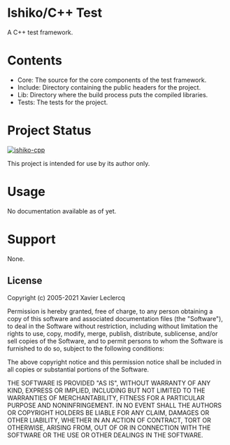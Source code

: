 # Ishiko/C++ Test

A C++ test framework.

# Contents

- Core: The source for the core components of the test framework.
- Include: Directory containing the public headers for the project.
- Lib: Directory where the build process puts the compiled libraries.
- Tests: The tests for the project.

# Project Status

[![ishiko-cpp](https://circleci.com/gh/ishiko-cpp/test.svg?style=shield)](https://circleci.com/gh/ishiko-cpp/test)

This project is intended for use by its author only.

# Usage

No documentation available as of yet.

# Support

None.

## License

Copyright (c) 2005-2021 Xavier Leclercq

Permission is hereby granted, free of charge, to any person obtaining a
copy of this software and associated documentation files (the "Software"),
to deal in the Software without restriction, including without limitation
the rights to use, copy, modify, merge, publish, distribute, sublicense,
and/or sell copies of the Software, and to permit persons to whom the
Software is furnished to do so, subject to the following conditions:

The above copyright notice and this permission notice shall be included in
all copies or substantial portions of the Software.

THE SOFTWARE IS PROVIDED "AS IS", WITHOUT WARRANTY OF ANY KIND, EXPRESS OR
IMPLIED, INCLUDING BUT NOT LIMITED TO THE WARRANTIES OF MERCHANTABILITY,
FITNESS FOR A PARTICULAR PURPOSE AND NONINFRINGEMENT. IN NO EVENT SHALL
THE AUTHORS OR COPYRIGHT HOLDERS BE LIABLE FOR ANY CLAIM, DAMAGES OR OTHER
LIABILITY, WHETHER IN AN ACTION OF CONTRACT, TORT OR OTHERWISE, ARISING
FROM, OUT OF OR IN CONNECTION WITH THE SOFTWARE OR THE USE OR OTHER DEALINGS
IN THE SOFTWARE.
